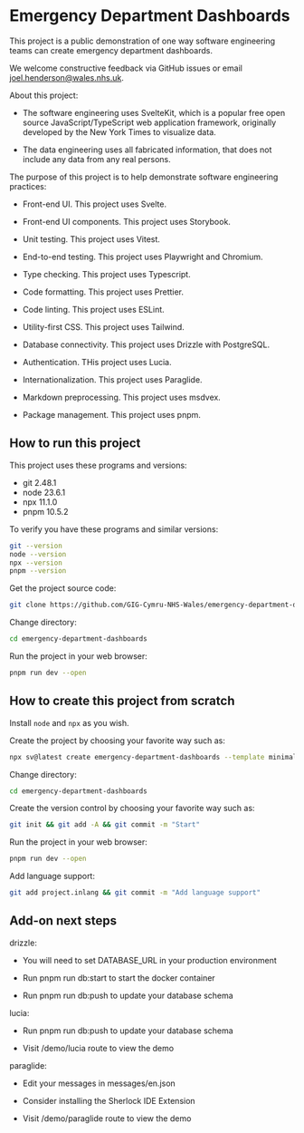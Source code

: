 # Emergency Department Dashboards

This project is a public demonstration of one way software engineering teams can create emergency department dashboards. 

We welcome constructive feedback via GitHub issues or email joel.henderson@wales.nhs.uk.

About this project:

* The software engineering uses SvelteKit, which is a popular free open source JavaScript/TypeScript web application framework, originally developed by the New York Times to visualize data.

* The data engineering uses all fabricated information, that does not include any data from any real persons.

The purpose of this project is to help demonstrate software engineering practices:

* Front-end UI. This project uses Svelte.

* Front-end UI components. This project uses Storybook.

* Unit testing. This project uses Vitest.

* End-to-end testing. This project uses Playwright and Chromium.

* Type checking. This project uses Typescript.

* Code formatting. This project uses Prettier.

* Code linting. This project uses ESLint.

* Utility-first CSS. This project uses Tailwind.

* Database connectivity. This project uses Drizzle with PostgreSQL.

* Authentication. THis project uses Lucia.

* Internationalization. This project uses Paraglide.

* Markdown preprocessing. This project uses msdvex.

* Package management. This project uses pnpm.


## How to run this project

This project uses these programs and versions:

* git 2.48.1
* node 23.6.1
* npx 11.1.0
* pnpm 10.5.2

To verify you have these programs and similar versions:

```sh
git --version
node --version
npx --version
pnpm --version
```

Get the project source code:

```sh
git clone https://github.com/GIG-Cymru-NHS-Wales/emergency-department-dashboards.git
```

Change directory:

```sh
cd emergency-department-dashboards 
```

Run the project in your web browser:

```sh
pnpm run dev --open
```

## How to create this project from scratch

Install `node` and `npx` as you wish.

Create the project by choosing your favorite way such as:

```sh
npx sv@latest create emergency-department-dashboards --template minimal --types ts
```

Change directory:

```sh
cd emergency-department-dashboards 
```

Create the version control by choosing your favorite way such as:

```sh
git init && git add -A && git commit -m "Start"
```

Run the project in your web browser:

```sh
pnpm run dev --open
```

Add language support:

```sh
git add project.inlang && git commit -m "Add language support"
```

## Add-on next steps
                                                                   
drizzle:                                                            

- You will need to set DATABASE_URL in your production environment 

- Run pnpm run db:start to start the docker container               

- Run pnpm run db:push to update your database schema               

lucia:                                                              

- Run pnpm run db:push to update your database schema              

- Visit /demo/lucia route to view the demo  
                                                                      
paraglide:                                                          

- Edit your messages in messages/en.json                            

- Consider installing the Sherlock IDE Extension                    

- Visit /demo/paraglide route to view the demo                      
